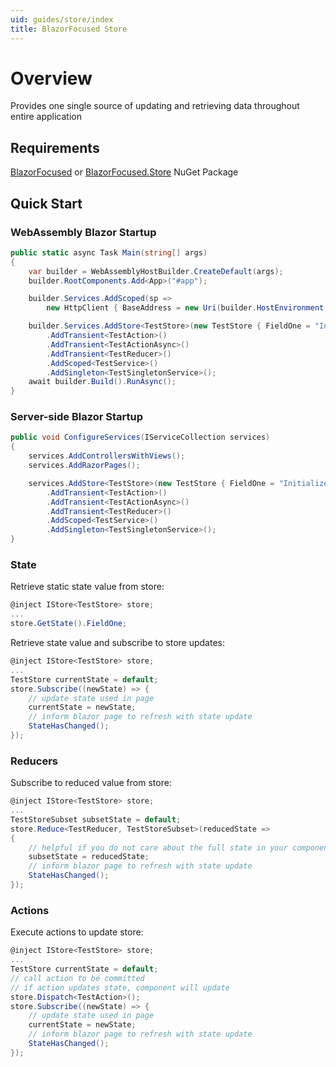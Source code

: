```yaml
---
uid: guides/store/index
title: BlazorFocused Store
---
```


# Overview

Provides one single source of updating and retrieving data throughout entire application

## Requirements

[BlazorFocused](https://www.nuget.org/packages/BlazorFocused/) or [BlazorFocused.Store](https://www.nuget.org/packages/BlazorFocused.Store/) NuGet Package

## Quick Start

### WebAssembly Blazor Startup

```csharp
public static async Task Main(string[] args)
{
    var builder = WebAssemblyHostBuilder.CreateDefault(args);
    builder.RootComponents.Add<App>("#app");

    builder.Services.AddScoped(sp =>
        new HttpClient { BaseAddress = new Uri(builder.HostEnvironment.BaseAddress) });

    builder.Services.AddStore<TestStore>(new TestStore { FieldOne = "Initialized" })
        .AddTransient<TestAction>()
        .AddTransient<TestActionAsync>()
        .AddTransient<TestReducer>()
        .AddScoped<TestService>()
        .AddSingleton<TestSingletonService>();
    await builder.Build().RunAsync();
}
```

### Server-side Blazor Startup

```csharp
public void ConfigureServices(IServiceCollection services)
{
    services.AddControllersWithViews();
    services.AddRazorPages();

    services.AddStore<TestStore>(new TestStore { FieldOne = "Initialized" })
        .AddTransient<TestAction>()
        .AddTransient<TestActionAsync>()
        .AddTransient<TestReducer>()
        .AddScoped<TestService>()
        .AddSingleton<TestSingletonService>();
}
```

### State

Retrieve static state value from store:

```csharp
@inject IStore<TestStore> store;
...
store.GetState().FieldOne;
```

Retrieve state value and subscribe to store updates:

```csharp
@inject IStore<TestStore> store;
...
TestStore currentState = default;
store.Subscribe((newState) => {
    // update state used in page
    currentState = newState;
    // inform blazor page to refresh with state update
    StateHasChanged();
});
```

### Reducers

Subscribe to reduced value from store:

```csharp
@inject IStore<TestStore> store;
...
TestStoreSubset subsetState = default;
store.Reduce<TestReducer, TestStoreSubset>(reducedState =>
{
    // helpful if you do not care about the full state in your component
    subsetState = reducedState;
    // inform blazor page to refresh with state update
    StateHasChanged();
});
```

### Actions

Execute actions to update store:

```csharp
@inject IStore<TestStore> store;
...
TestStore currentState = default;
// call action to be committed
// if action updates state, component will update
store.Dispatch<TestAction>();
store.Subscribe((newState) => {
    // update state used in page
    currentState = newState;
    // inform blazor page to refresh with state update
    StateHasChanged();
});
```
